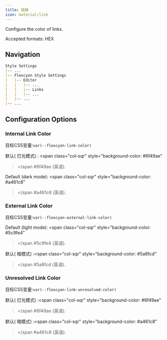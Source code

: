 ```yaml
---
title: 链接
icon: material/link
---
```


Configure the color of links.

Accepted formats: HEX

## Navigation

```md
Style Settings
|-- ...
|-- Flexcyon Style Settings
|   |-- Editor
|   |   |-- ...
|   |   |-- Links
|   |   |-- ...
|   |-- ...
|-- ...
```

## Configuration Options

### Internal Link Color

目标CSS变量:`var(--flexcyon-link-color)`

默认( 灯光模式) :
<span class="col-sqr" style="background-color: #6f49ae"
></span
>#6f49ae (英语).


Default (dark mode): <span class="col-sqr" style="background-color: #a461c8"
></span
>#a461c8 (英语).

### External Link Color
目标CSS变量:`var(--flexcyon-external-link-color)`

Default (light mode): <span class="col-sqr" style="background-color: #5c9fe4"
></span
>#5c9fe4 (英语).

默认( 暗模式) :<span class="col-sqr" style="background-color: #5a8fcd"
></span
>#5a8fcd (英语).

### Unresolved Link Color
目标CSS变量:`var(--flexcyon-link-unresolved-color)`

默认( 灯光模式) :<span class="col-sqr" style="background-color: #6f49ae"
></span
>#6f49ae (英语).

默认( 暗模式) :<span class="col-sqr" style="background-color: #a461c8"
></span
>#a461c8 (英语).
